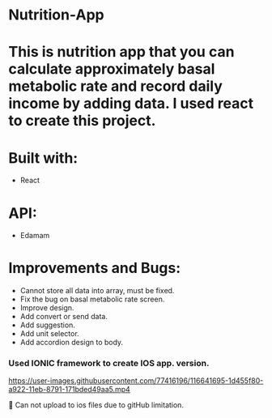 # Nutrition-App

# This is nutrition app that you can calculate approximately basal metabolic rate and record daily income by adding data. I used react to create this project.

# Built with:
- React

# API:
- Edamam

# Improvements and Bugs:
- Cannot store all data into array, must be fixed.
- Fix the bug on basal metabolic rate screen.
- Improve design.
- Add convert or send data.
- Add suggestion.
- Add unit selector.
- Add accordion design to body.

### Used IONIC framework to create IOS app. version.
https://user-images.githubusercontent.com/77416196/116641695-1d455f80-a922-11eb-8791-171bded49aa5.mp4

:red_circle: Can not upload to ios files due to gitHub limitation.
